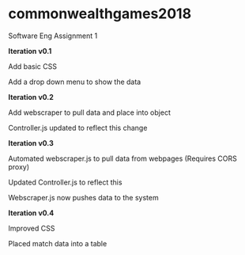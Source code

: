 # commonwealthgames2018
Software Eng Assignment 1


**Iteration v0.1**


Add basic CSS

Add a drop down menu to show the data


**Iteration v0.2**


Add webscraper to pull data and place into object

Controller.js updated to reflect this change


**Iteration v0.3**


Automated webscraper.js to pull data from webpages (Requires CORS proxy)

Updated Controller.js to reflect this

Webscraper.js now pushes data to the system


**Iteration v0.4**


Improved CSS

Placed match data into a table
